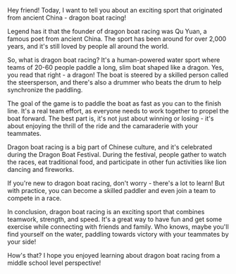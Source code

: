 Hey friend! Today, I want to tell you about an exciting sport that originated from ancient China - dragon boat racing!

Legend has it that the founder of dragon boat racing was Qu Yuan, a famous poet from ancient China. The sport has been around for over 2,000 years, and it's still loved by people all around the world.

So, what is dragon boat racing? It's a human-powered water sport where teams of 20-60 people paddle a long, slim boat shaped like a dragon. Yes, you read that right - a dragon! The boat is steered by a skilled person called the steersperson, and there's also a drummer who beats the drum to help synchronize the paddling.

The goal of the game is to paddle the boat as fast as you can to the finish line. It's a real team effort, as everyone needs to work together to propel the boat forward. The best part is, it's not just about winning or losing - it's about enjoying the thrill of the ride and the camaraderie with your teammates.

Dragon boat racing is a big part of Chinese culture, and it's celebrated during the Dragon Boat Festival. During the festival, people gather to watch the races, eat traditional food, and participate in other fun activities like lion dancing and fireworks.

If you're new to dragon boat racing, don't worry - there's a lot to learn! But with practice, you can become a skilled paddler and even join a team to compete in a race.

In conclusion, dragon boat racing is an exciting sport that combines teamwork, strength, and speed. It's a great way to have fun and get some exercise while connecting with friends and family. Who knows, maybe you'll find yourself on the water, paddling towards victory with your teammates by your side!

How's that? I hope you enjoyed learning about dragon boat racing from a middle school level perspective!